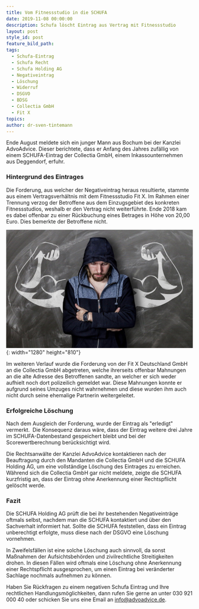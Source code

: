 ```yaml
---
title: Vom Fitnessstudio in die SCHUFA
date: 2019-11-08 00:00:00
description: Schufa löscht Eintrag aus Vertrag mit Fitnessstudio
layout: post
style_id: post
feature_bild_path:
tags:
  - Schufa-Eintrag
  - Schufa Recht
  - Schufa Holding AG
  - Negativeintrag
  - Löschung
  - Widerruf
  - DSGVO
  - BDSG
  - Collectia GmbH
  - Fit X
topics:
author: dr-sven-tintemann
---
```


Ende August meldete sich ein junger Mann aus Bochum bei der Kanzlei AdvoAdvice. Dieser berichtete, dass er Anfang des Jahres zuf&auml;llig von einem SCHUFA-Eintrag der Collectia GmbH, einem Inkassounternehmen aus Deggendorf, erfuhr.

### Hintergrund des Eintrages

Die Forderung, aus welcher der Negativeintrag heraus resultierte, stammte aus einem Vertragsverh&auml;ltnis mit dem Fitnessstudio Fit X. Im Rahmen einer Trennung verzog der Betroffene aus dem Einzugsgebiet des konkreten Fitnessstudios, weshalb er den Vertrag nicht weiterf&uuml;hrte. Ende 2018 kam es dabei offenbar zu einer R&uuml;ckbuchung eines Betrages in Höhe von 20,00 Euro. Dies bemerkte der Betroffene nicht.

![](/uploads/man-2037255-1280.jpg){: width="1280" height="810"}

Im weiteren Verlauf wurde die Forderung von der Fit X Deutschland GmbH an die Collectia GmbH abgetreten, welche ihrerseits offenbar Mahnungen an die alte Adresse des Betroffenen sandte, an welcher er sich weder aufhielt noch dort polizeilich gemeldet war. Diese Mahnungen konnte er aufgrund seines Umzuges nicht wahrnehmen und diese wurden ihm auch nicht durch seine ehemalige Partnerin weitergeleitet.

### Erfolgreiche Löschung

Nach dem Ausgleich der Forderung, wurde der Eintrag als "erledigt" vermerkt. &nbsp;Die Konsequenz daraus w&auml;re, dass der Eintrag weitere drei Jahre im SCHUFA-Datenbestand gespeichert bleibt und bei der Scorewertberechnung ber&uuml;cksichtigt wird.

Die Rechtsanw&auml;lte der Kanzlei AdvoAdvice kontaktieren nach der Beauftragung durch den Mandanten die Collectia GmbH und die SCHUFA Holding AG, um eine vollst&auml;ndige Löschung des Eintrages zu erreichen. W&auml;hrend sich die Collectia GmbH gar nicht meldete, zeigte die SCHUFA kurzfristig an, dass der Eintrag ohne Anerkennung einer Rechtspflicht gelöscht werde.&nbsp;

### Fazit

Die SCHUFA Holding AG pr&uuml;ft die bei ihr bestehenden Negativeintr&auml;ge oftmals selbst, nachdem man die SCHUFA kontaktiert und &uuml;ber den Sachverhalt informiert hat. Sollte die SCHUFA feststellen, dass ein Eintrag unberechtigt erfolgte, muss diese nach der DSGVO eine Löschung vornehmen.

In Zweifelsf&auml;llen ist eine solche Löschung auch sinnvoll, da sonst Ma&szlig;nahmen der Aufsichtsbehörden und zivilrechtliche Streitigkeiten drohen. In diesen F&auml;llen wird oftmals eine Löschung ohne Anerkennung einer Rechtspflicht ausgesprochen, um einen Eintrag bei ver&auml;nderter Sachlage nochmals aufnehmen zu können.&nbsp;

Haben Sie R&uuml;ckfragen zu einem negativen Schufa Eintrag und Ihre rechtlichen Handlungsmöglichkeiten, dann rufen Sie gerne an unter 030 921 000 40 oder schicken Sie uns eine Email an info@advoadvice.de.&nbsp;